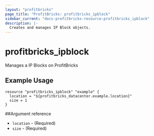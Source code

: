 ```yaml
---
layout: "profitbricks"
page_title: "ProfitBricks: profitbricks_ipblock"
sidebar_current: "docs-profitbricks-resource-profitbricks_ipblock"
description: |-
  Creates and manages IP Block objects.
---
```


# profitbricks\_ipblock

Manages a IP Blocks on ProfitBricks

## Example Usage

```
resource "profitbricks_ipblock" "example" {
  location = "${profitbricks_datacenter.example.location}"
  size = 1
}
```

##Argument reference

* `location` - (Required)
* `size` - (Required)

	